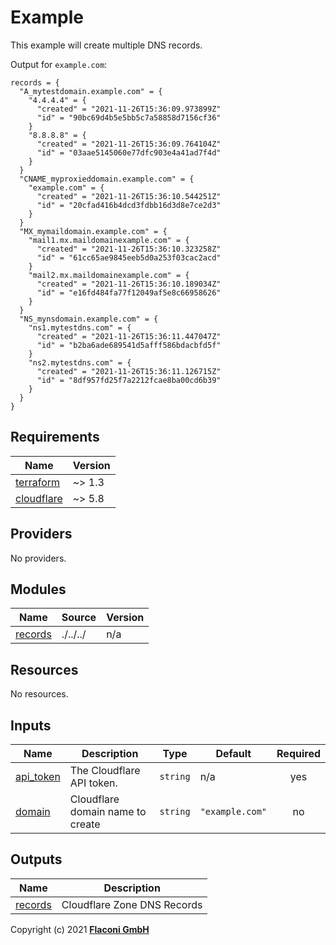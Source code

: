 # Example

This example will create multiple DNS records.

Output for `example.com`:

```hcl
records = {
  "A_mytestdomain.example.com" = {
    "4.4.4.4" = {
      "created" = "2021-11-26T15:36:09.973899Z"
      "id" = "90bc69d4b5e5bb5c7a58858d7156cf36"
    }
    "8.8.8.8" = {
      "created" = "2021-11-26T15:36:09.764104Z"
      "id" = "03aae5145060e77dfc903e4a41ad7f4d"
    }
  }
  "CNAME_myproxieddomain.example.com" = {
    "example.com" = {
      "created" = "2021-11-26T15:36:10.544251Z"
      "id" = "20cfad416b4dcd3fdbb16d3d8e7ce2d3"
    }
  }
  "MX_mymaildomain.example.com" = {
    "mail1.mx.maildomainexample.com" = {
      "created" = "2021-11-26T15:36:10.323258Z"
      "id" = "61cc65ae9845eeb5d0a253f03cac2acd"
    }
    "mail2.mx.maildomainexample.com" = {
      "created" = "2021-11-26T15:36:10.189034Z"
      "id" = "e16fd484fa77f12049af5e8c66958626"
    }
  }
  "NS_mynsdomain.example.com" = {
    "ns1.mytestdns.com" = {
      "created" = "2021-11-26T15:36:11.447047Z"
      "id" = "b2ba6ade689541d5afff586bdacbfd5f"
    }
    "ns2.mytestdns.com" = {
      "created" = "2021-11-26T15:36:11.126715Z"
      "id" = "8df957fd25f7a2212fcae8ba00cd6b39"
    }
  }
}
```

<!-- BEGINNING OF PRE-COMMIT-TERRAFORM DOCS HOOK -->
## Requirements

| Name | Version |
|------|---------|
| <a name="requirement_terraform"></a> [terraform](#requirement\_terraform) | ~> 1.3 |
| <a name="requirement_cloudflare"></a> [cloudflare](#requirement\_cloudflare) | ~> 5.8 |

## Providers

No providers.

## Modules

| Name | Source | Version |
|------|--------|---------|
| <a name="module_records"></a> [records](#module\_records) | ./../../ | n/a |

## Resources

No resources.

## Inputs

| Name | Description | Type | Default | Required |
|------|-------------|------|---------|:--------:|
| <a name="input_api_token"></a> [api\_token](#input\_api\_token) | The Cloudflare API token. | `string` | n/a | yes |
| <a name="input_domain"></a> [domain](#input\_domain) | Cloudflare domain name to create | `string` | `"example.com"` | no |

## Outputs

| Name | Description |
|------|-------------|
| <a name="output_records"></a> [records](#output\_records) | Cloudflare Zone DNS Records |

<!-- END OF PRE-COMMIT-TERRAFORM DOCS HOOK -->

Copyright (c) 2021 **[Flaconi GmbH](https://github.com/flaconi)**
